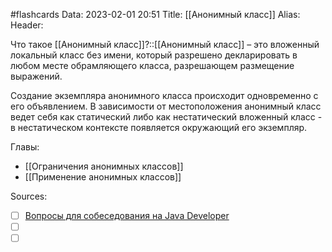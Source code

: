 #flashcards
Data: 2023-02-01 20:51
Title: [[Анонимный класс]]
Alias:
Header:

Что такое [[Анонимный класс]]?::[[Анонимный класс]] – это вложенный локальный класс без имени, который разрешено декларировать в любом месте обрамляющего класса, разрешающем размещение выражений.
<!--SR:!2023-02-05,1,130-->

Создание экземпляра анонимного класса происходит одновременно с его объявлением. В зависимости от местоположения анонимный класс ведет себя как статический либо как нестатический вложенный класс - в нестатическом контексте появляется окружающий его экземпляр.



Главы:
- [[Ограничения анонимных классов]]
- [[Применение анонимных классов]]


Sources:
- [ ] [Вопросы для собеседования на Java Developer](https://github.com/enhorse/java-interview/blob/master/README.md#%D0%9E%D0%9E%D0%9F)
- [ ] []()
- [ ] []()

